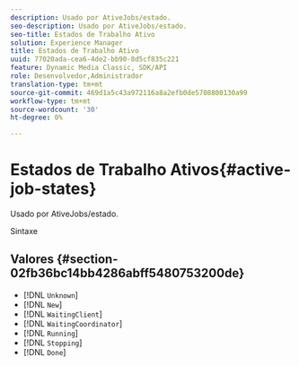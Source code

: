 ```yaml
---
description: Usado por AtiveJobs/estado.
seo-description: Usado por AtiveJobs/estado.
seo-title: Estados de Trabalho Ativo
solution: Experience Manager
title: Estados de Trabalho Ativo
uuid: 77020ada-cea6-4de2-bb90-8d5cf835c221
feature: Dynamic Media Classic, SDK/API
role: Desenvolvedor,Administrador
translation-type: tm+mt
source-git-commit: 469d1a5c43a972116a8a2efb0de5708800130a99
workflow-type: tm+mt
source-wordcount: '30'
ht-degree: 0%

---
```



# Estados de Trabalho Ativos{#active-job-states}

Usado por AtiveJobs/estado.

Sintaxe

## Valores {#section-02fb36bc14bb4286abff5480753200de}

* [!DNL `Unknown`]
* [!DNL `New`]
* [!DNL `WaitingClient`]
* [!DNL `WaitingCoordinator`]
* [!DNL `Running`]
* [!DNL `Stopping`]
* [!DNL `Done`]

